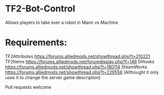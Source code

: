 # TF2-Bot-Control
Allows players to take over a robot in Mann vs Machine

# Requirements:
TF2Attributes https://forums.alliedmods.net/showthread.php?t=210221
TF2Items https://forums.alliedmods.net/forumdisplay.php?f=146
DHooks https://forums.alliedmods.net/showthread.php?t=180114
SteamWorks https://forums.alliedmods.net/showthread.php?t=229556 (Althought it only uses it to change the server game description)

Pull requests welcome
